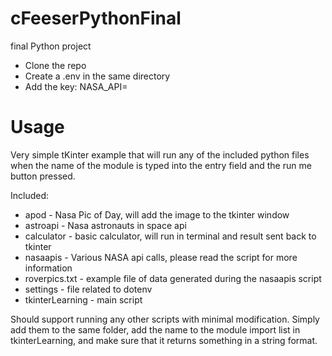 # cFeeserPythonFinal
final Python project

* Clone the repo
* Create a .env in the same directory
* Add the key: NASA_API=<your-api-key-here>

# Usage
Very simple tKinter example that will run any of the included python files when the name of the module is typed into the entry field and the run me button pressed.

Included:
* apod - Nasa Pic of Day, will add the image to the tkinter window
* astroapi - Nasa astronauts in space api
* calculator - basic calculator, will run in terminal and result sent back to tkinter
* nasaapis - Various NASA api calls, please read the script for more information
* roverpics.txt - example file of data generated during the nasaapis script
* settings - file related to dotenv
* tkinterLearning - main script

Should support running any other scripts with minimal modification. Simply add them to the same folder, add the name to the module import list in tkinterLearning, and make sure that it returns something in a string format.
